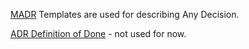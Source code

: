 [MADR](https://adr.github.io/madr/) Templates are used for describing Any Decision.

[ADR Definition of Done](https://www.ozimmer.ch/practices/2020/05/22/ADDefinitionOfDone.html) - not used for now.
